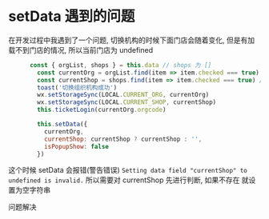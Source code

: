 # setData 遇到的问题

在开发过程中我遇到了一个问题, 切换机构的时候下面门店会随着变化, 但是有加载不到门店的情况, 所以当前门店为 undefined

```js
      const { orgList, shops } = this.data // shops 为 []
        const currentOrg = orgList.find(item => item.checked === true)
        const currentShop = shops.find(item => item.checked === true) //  currentShop 为 undefined
        toast('切换组织机构成功')
        wx.setStorageSync(LOCAL.CURRENT_ORG, currentOrg)
        wx.setStorageSync(LOCAL.CURRENT_SHOP, currentShop)
        this.ticketLogin(currentOrg.orgcode)

        this.setData({
          currentOrg,
          currentShop: currentShop ? currentShop : '', 
          isPopupShow: false
        })
```

这个时候 setData 会报错(警告错误) `Setting data field "currentShop" to undefined is invalid.`
所以需要对 currentShop 先进行判断, 如果不存在 就设置为空字符串

问题解决
